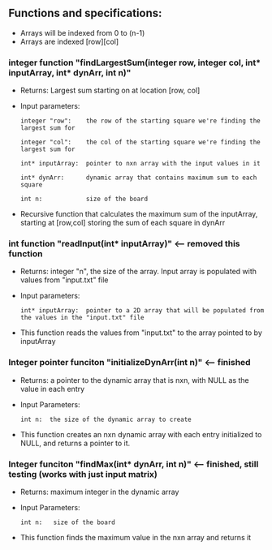 ## Functions and specifications:

* Arrays will be indexed from 0 to (n-1)
* Arrays are indexed [row][col]

### integer function "findLargestSum(integer row, integer col, int* inputArray, int* dynArr, int n)"

  * Returns: Largest sum starting on at location [row, col]

  * Input parameters:

    ```
    integer "row":    the row of the starting square we're finding the largest sum for

    integer "col":    the col of the starting square we're finding the largest sum for

    int* inputArray:  pointer to nxn array with the input values in it

    int* dynArr:      dynamic array that contains maximum sum to each square

    int n:            size of the board
    ```

  * Recursive function that calculates the maximum sum of the inputArray, starting at [row,col] storing the sum of each square in dynArr  


### int function "readInput(int* inputArray)" <-- removed this function

  * Returns: integer "n", the size of the array. Input array is populated with values from "input.txt" file

  * Input parameters:

    ```
    int* inputArray:  pointer to a 2D array that will be populated from the values in the "input.txt" file
    ```

  * This function reads the values from "input.txt" to the array pointed to by inputArray

### Integer pointer funciton "initializeDynArr(int n)"  <-- finished

 * Returns: a pointer to the dynamic array that is nxn, with NULL as the value in each entry

  * Input Parameters:

    ```
    int n:  the size of the dynamic array to create
    ```

  * This function creates an nxn dynamic array with each entry initialized to NULL, and returns a pointer to it.

### Integer funciton "findMax(int* dynArr, int n)"  <-- finished, still testing (works with just input matrix)

  * Returns: maximum integer in the dynamic array

  * Input Parameters:

      ```
      int n:   size of the board
      ```

  * This function finds the maximum value in the nxn array and returns it
